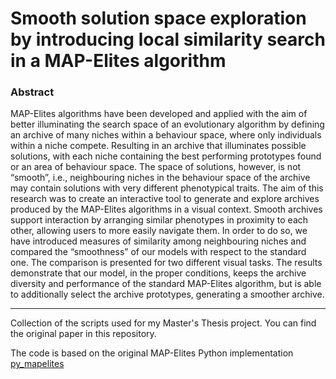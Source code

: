 # Smooth solution space exploration by introducing local similarity search in a MAP-Elites algorithm

### Abstract

MAP-Elites algorithms have been developed and applied with the aim of better illuminating the search space of an evolutionary
algorithm by defining an archive of many niches within a behaviour space, where only individuals within a niche compete. Resulting in an
archive that illuminates possible solutions, with each niche containing the best performing prototypes found or an area of behaviour space.
The space of solutions, however, is not “smooth”, i.e., neighbouring niches in the behaviour space of the archive may contain solutions with
very different phenotypical traits. The aim of this research was to create an interactive tool to generate and explore archives produced by
the MAP-Elites algorithms in a visual context. Smooth archives support interaction by arranging similar phenotypes in proximity to each
other, allowing users to more easily navigate them. In order to do so, we have introduced measures of similarity among neighbouring niches
and compared the “smoothness” of our models with respect to the standard one. The comparison is presented for two different visual tasks.
The results demonstrate that our model, in the proper conditions, keeps the archive diversity and performance of the standard MAP-Elites
algorithm, but is able to additionally select the archive prototypes, generating a smoother archive.

---

Collection of the scripts used for my Master's Thesis project. 
You can find the original paper in this repository.

The code is based on the original MAP-Elites Python implementation [py_mapelites](https://github.com/resibots/pymap_elites)

